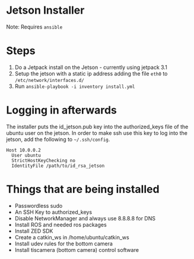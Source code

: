 # Jetson Installer
Note: Requires `ansible`

# Steps
1. Do a Jetpack install on the Jetson - currently using jetpack 3.1
2. Setup the jetson with a static ip address adding the file `eth0` to `/etc/network/interfaces.d/`
3. Run `ansible-playbook -i inventory install.yml`


# Logging in afterwards
The installer puts the id_jetson.pub key into the authorized_keys file of the 
ubuntu user on the jetson. In order to make ssh use this key to log into the 
jetson, add the following to `~/.ssh/config`.

```
Host 10.0.0.2
  User ubuntu
  StrictHostKeyChecking no
  IdentityFile /path/to/id_rsa_jetson
```


# Things that are being installed
* Passwordless sudo
* An SSH Key to authorized_keys
* Disable NetworkManager and always use 8.8.8.8 for DNS
* Install ROS and needed ros packages
* Install ZED SDK
* Create a catkin_ws in /home/ubuntu/catkin_ws
* Install udev rules for the bottom camera
* Install tiscamera (bottom camera) control software
